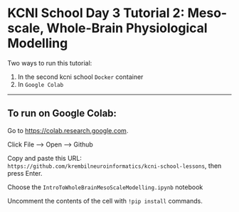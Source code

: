 # KCNI School Day 3 Tutorial 2: Meso-scale, Whole-Brain Physiological Modelling

Two ways to run this tutorial: 

1. In the second kcni school `Docker` container  
2. In `Google Colab`

---

## To run on Google Colab:

Go to https://colab.research.google.com.

Click File --> Open --> Github

Copy and paste this URL: `https://github.com/krembilneuroinformatics/kcni-school-lessons`, then press Enter.

Choose the `IntroToWholeBrainMesoScaleModelling.ipynb` notebook

Uncomment the contents of the cell with `!pip install` commands. 

